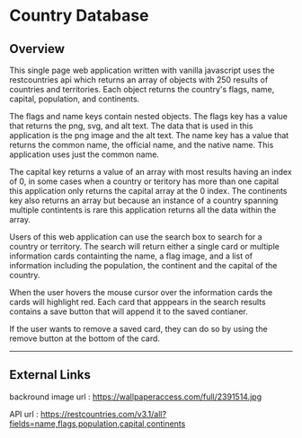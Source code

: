 # Country Database 

## Overview
This single page web application written with vanilla javascript uses the restcountries api which returns an array of objects with 250 results of countries and territories. Each object returns the country's flags, name, capital, population, and continents. 

The flags and name keys contain nested objects. The flags key has a value that returns the png, svg, and alt text. The data that is used in this application is the png image and the alt text. The name key has a value that returns the common name, the official name, and the native name. This application uses just the common name. 

The capital key returns a value of an array with most results having an index of 0, in some cases when a country or teritory has more than one capital this application only returns the capital array at the 0 index. The continents key also returns an array but because an instance of a country spanning multiple contintents is rare this application returns all the data within the array. 

Users of this web application can use the search box to search for a country or territory. The search will return either a single card or multiple information cards containting the name, a flag image, and a list of information including the population, the continent and the capital of the country. 

When the user hovers the mouse cursor over the information cards the cards will highlight red. Each card that apppears in the search results contains a save button that will append it to the saved contianer. 

If the user wants to remove a saved card, they can do so by using the remove button at the bottom of the card.

---


## External Links

backround image url : https://wallpaperaccess.com/full/2391514.jpg

API url : https://restcountries.com/v3.1/all?fields=name,flags,population,capital,continents

